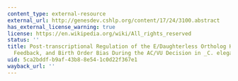 ```yaml
---
content_type: external-resource
external_url: http://genesdev.cshlp.org/content/17/24/3100.abstract
has_external_license_warning: true
license: https://en.wikipedia.org/wiki/All_rights_reserved
status: ''
title: Post-transcriptional Regulation of the E/Daughterless Ortholog HLH-2, Negative
  Feedback, and Birth Order Bias During the AC/VU Decision in _C. elegans_
uid: 5ca2bddf-b9af-43b8-8e54-1c0d22f367e1
wayback_url: ''
---
```

